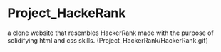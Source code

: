 # Project_HackeRank
a clone website that resembles HackerRank made with the purpose of solidifying html and css skills.
(Project_HackerRank/HackerRank.gif)

